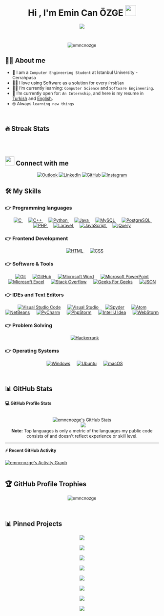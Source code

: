 <h1 align="center">Hi , I'm Emin Can ÖZGE <img src="https://media.giphy.com/media/hvRJCLFzcasrR4ia7z/giphy.gif" width="35"></h1>
<p align="center">
  <a><img src="https://readme-typing-svg.herokuapp.com?lines=Computer+Engineering+Student;Programmer;Keeping%20up%20with%20the%20technology&center=true&width=500&height=50"></a>
</p>

<br>

<p align="center"> 
	<img src="https://komarev.com/ghpvc/?username=emncnozge&label=Profile%20views&color=0e75b6" alt="emncnozge" /> 
	
</p>

## :sassy_man: About me

- :school: I am a `Computer Engineering Student` at Istanbul University - Cerrahpasa
- :technologist: I love using Software as a solution for every `Problem`
- :student: I’m currently learning: `Computer Science` and `Software Engineering`.
- :thinking: I’m currently open for: `An Internship`, and here is my resume in [Turkish](https://drive.google.com/file/d/1mn-Xov9d3n8XSVu6dH7saUhuLo6hLUmQ/view?usp=sharing) and [English](https://drive.google.com/file/d/1f1zEwMUdPR2OpqSUfoz_237x7oiwN1BH/view?usp=sharing).
- :nerd_face: Always `learning new things`

<br>

## 🔥 Streak Stats

<p align="center"><img src="https://github-readme-streak-stats.herokuapp.com?user=emncnozge&theme=github-dark-blue&date_format=j%20M%5B%20Y%5D" alt="" /></p>
<br>

## <img src="https://media.giphy.com/media/iY8CRBdQXODJSCERIr/giphy.gif" height="30px" width="30px"> Connect with me

<p align="center">
	<a href="mailto:emincanozge@outlook.com"><img img src="https://img.shields.io/badge/Microsoft_Outlook-0078D4?style=for-the-badge&logo=microsoft-outlook&logoColor=white" alt="Outlook"/></a>
	<a href="https://www.linkedin.com/in/emincanozge/"><img src="https://img.shields.io/badge/linkedin-%230077B5.svg?style=for-the-badge&logo=linkedin&logoColor=white" alt="LinkedIn"/></a>
  	<a href="https://github.com/emncnozge"><img src="https://img.shields.io/badge/github-%23121011.svg?style=for-the-badge&logo=github&logoColor=white" alt="GitHub"/></a>
	<a href="https://www.instagram.com/emncnozge/"><img src="https://img.shields.io/badge/Instagram-%23E4405F.svg?style=for-the-badge&logo=Instagram&logoColor=white" alt="Instagram"/></a>

</p>

## 🛠️ My Skills

### 👉 Programming languages

<p align="center"> 
  &emsp; 
  <a href="https://www.cprogramming.com/"> 
    <img alt="C" src="https://img.shields.io/badge/C-%2300599C.svg?style=for-the-badge&logo=c&logoColor=white">
  </a> 
  &emsp;
  <a href="https://www.cplusplus.com/"> 
    <img alt="C++" src="https://img.shields.io/badge/C++-%2300599C.svg?style=for-the-badge&logo=c%2B%2B&logoColor=white">
  </a> 
  &emsp;
   <a href="https://www.python.org">
    <img alt="Python" src="https://img.shields.io/badge/python-3670A0?style=for-the-badge&logo=python&logoColor=ffdd54">
  </a>
  &emsp;
  <a href="https://www.java.com"> 
    <img alt="Java" src="https://img.shields.io/badge/java-%23ED8B00.svg?style=for-the-badge&logo=java&logoColor=white">
  </a>
  &emsp;
  <a href="https://www.mysql.com/"> 
    <img alt="MySQL" src="https://img.shields.io/badge/mysql-%2300f.svg?style=for-the-badge&logo=mysql&logoColor=white">
  </a>
  &emsp;
  <a href="https://www.postgresql.org/"> 
    <img alt="PostgreSQL" src="https://img.shields.io/badge/PostgreSQL-%23316192.svg?style=for-the-badge&logo=postgresql&logoColor=white">
  </a>
  &emsp;
  <a href="https://www.php.net/"> 
    <img alt="PHP" src="https://img.shields.io/badge/php-%23777BB4.svg?style=for-the-badge&logo=php&logoColor=white">
  </a>
  &emsp;
  <a href="https://laravel.com/"> 
    <img alt="Laravel" src="https://img.shields.io/badge/laravel-%23FF2D20.svg?style=for-the-badge&logo=laravel&logoColor=white">
  </a>
  &emsp;
  <a href="https://developer.mozilla.org/en-US/docs/Web/JavaScript"> 
    <img alt="JavaScript" src="https://img.shields.io/badge/javascript-%23323330.svg?style=for-the-badge&logo=javascript&logoColor=%23F7DF1E">
  </a>
  &emsp;
  <a href="https://jquery.com/"> 
    <img alt="jQuery" src="https://img.shields.io/badge/jquery-%230769AD.svg?style=for-the-badge&logo=jquery&logoColor=white">
  </a>

</p>

### 👉 Frontend Development

<p align="center"> 
  &emsp; 
  <a href="https://developer.mozilla.org/en-US/docs/Web/HTML"> 
   <img alt="HTML" src="https://img.shields.io/badge/html-%23E34F26.svg?style=for-the-badge&logo=html5&logoColor=white">
  </a>   
  &emsp;
  <a href="https://developer.mozilla.org/en-US/docs/Web/CSS">
    <img alt="CSS" src="https://img.shields.io/badge/css-%231572B6.svg?style=for-the-badge&logo=css3&logoColor=white">
  </a> 
</p>

### 👉 Software & Tools

<p align="center">
   &emsp; 
    <a href="https://git-scm.com/"><img alt="Git" src="https://img.shields.io/badge/git-%23F05033.svg?style=for-the-badge&logo=git&logoColor=white"></a>
  &emsp;
    <a href="https://github.com/"><img alt="GitHub" src="https://img.shields.io/badge/github-%23121011.svg?style=for-the-badge&logo=github&logoColor=white"></a>
  &emsp;
      <a href="https://www.microsoft.com/microsoft-365"><img alt="Microsoft Word" src="https://img.shields.io/badge/Microsoft_Word-2B579A?style=for-the-badge&logo=microsoft-word&logoColor=white"></a>
  &emsp;
      <a href="https://www.microsoft.com/microsoft-365"><img alt="Microsoft PowerPoint" src="https://img.shields.io/badge/Microsoft_PowerPoint-B7472A?style=for-the-badge&logo=microsoft-powerpoint&logoColor=white"></a>
  &emsp;
      <a href="https://www.microsoft.com/microsoft-365"><img alt="Microsoft Excel" src="https://img.shields.io/badge/Microsoft_Excel-217346?style=for-the-badge&logo=microsoft-excel&logoColor=white"></a>
  &emsp;
    <a href="https://stackoverflow.com/"><img alt="Stack Overflow" src="https://img.shields.io/badge/-Stackoverflow-FE7A16?style=for-the-badge&logo=stack-overflow&logoColor=white"></a>
  &emsp;
    <a href="https://www.geeksforgeeks.org/"><img alt="Geeks For Geeks" src="https://img.shields.io/badge/GeeksforGeeks-gray?style=for-the-badge&logo=geeksforgeeks&logoColor=35914c"></a>
  &emsp;
    <a href="https://www.json.org/json-en.html"><img alt="JSON" img src="https://img.shields.io/badge/JSON-%23000000.svg?style=for-the-badge&logo=JSON&logoColor=white"></a>
</p>

### 👉 IDEs and Text Editors

<p align="center">
  &emsp;
    <a href="https://code.visualstudio.com/"><img alt="Visual Studio Code" src="https://img.shields.io/badge/Visual%20Studio%20Code-0078d7.svg?style=for-the-badge&logo=visual-studio-code&logoColor=white"></a>
  &emsp;
    <a href="https://visualstudio.microsoft.com/"><img alt="Visual Studio" src="https://img.shields.io/badge/Visual%20Studio-5C2D91.svg?style=for-the-badge&logo=visual-studio&logoColor=white"></a>
  &emsp;
  <a href="https://www.spyder-ide.org/"><img alt="Spyder" src="https://img.shields.io/badge/Spyder-838485?style=for-the-badge&logo=spyder%20ide&logoColor=maroon"></a>
  &emsp;
  <a href="https://atom.io/"><img alt="Atom" src="https://img.shields.io/badge/Atom-%2366595C.svg?style=for-the-badge&logo=atom&logoColor=white"></a>
  &emsp;
  <a href="https://netbeans.apache.org/"><img alt="NetBeans" src="https://img.shields.io/badge/NetBeans%20IDE-1B6AC6.svg?style=for-the-badge&logo=apache-netbeans-ide&logoColor=white" /></a>
  &emsp;
    <a href="https://www.jetbrains.com/pycharm/"><img alt="PyCharm" src="https://img.shields.io/badge/pycharm-143?style=for-the-badge&logo=pycharm&logoColor=black&color=black&labelColor=green" /></a>
  &emsp;
  <a href="https://www.jetbrains.com/phpstorm/"><img alt="PhpStorm" src="https://img.shields.io/badge/phpstorm-143?style=for-the-badge&logo=phpstorm&logoColor=black&color=black&labelColor=darkorchid" /></a>
  &emsp;
    <a href="https://www.jetbrains.com/intellijidea/"><img alt="IntelliJ Idea" src="https://img.shields.io/badge/IntelliJ%20 IDEA-000000.svg?style=for-the-badge&logo=intellij-idea&logoColor=white" /></a>
  &emsp;
    <a href="https://www.jetbrains.com/webstorm/"><img alt="WebStorm" src="https://img.shields.io/badge/webstorm-143?style=for-the-badge&logo=webstorm&logoColor=white&color=black" /></a>
</p>

### 👉 Problem Solving

<p align="center">
  &emsp;
    <a href="https://www.hackerrank.com/emincanozge"><img alt = "Hackerrank" src="https://img.shields.io/badge/-Hackerrank-2EC866?style=for-the-badge&logo=HackerRank&logoColor=white" /></a>
</p>

### 👉 Operating Systems

<p align="center">
  &emsp;
  <a href="https://www.microsoft.com/windows"><img alt="Windows" src="https://img.shields.io/badge/Windows-0078D6?style=for-the-badge&logo=windows&logoColor=white"></a>
  &emsp;
    <a href="https://ubuntu.com/"><img alt="Ubuntu" src="https://img.shields.io/badge/Ubuntu-E95420?style=for-the-badge&logo=ubuntu&logoColor=white"></a>
  &emsp;
    <a href="https://www.apple.com/tr/macos/"><img alt="macOS" src="https://img.shields.io/badge/macOS-000000?style=for-the-badge&logo=apple&logoColor=F0F0F0"></a>
</p>

<br/>

## 📊 GitHub Stats

  <summary><b>💻 GitHub Profile Stats</b></summary>
  <br/>
  <p align="center">
    <img alt="emncnozge's GitHub Stats" src="https://github-readme-stats.vercel.app/api?username=emncnozge&show_icons=true&count_private=true&theme=github_dark"/>
<br/>
  &nbsp;
	<img src="https://github-readme-stats.vercel.app/api/top-langs?username=emncnozge&langs_count=10&show_icons=true&locale=en&layout=compact&theme=github_dark"/>
  <br/>
  <b>Note:</b> Top languages is only a metric of the languages my public code consists of and doesn't reflect experience or skill level.
  </p>

---

  <summary><b>⚡ Recent GitHub Activity</b></summary>
  <br/>
   <a href="https://github.com/emncnozge"><img alt="emncnozge's Activity Graph" src="https://activity-graph.herokuapp.com/graph?username=emncnozge&custom_title=emncnozge's%20Contribution%20Graph&theme=react-dark" /></a>
  <br/>

<br/>

## :trophy: GitHub Profile Trophies

<p align="center"> <a><img src="https://github-profile-trophy.vercel.app/?username=emncnozge&layout=compact&theme=darkhub" alt="emncnozge" /></a> </p>

<br/>

## 📊 Pinned Projects

<p align="center">
<a href="https://github.com/emncnozge/Java-Do">
  <img align="center" src="https://github-readme-stats.vercel.app/api/pin/?count_private=true&username=emncnozge&repo=Java-Do&theme=github_dark" />
</a>
<br><br>
<a href="https://github.com/emncnozge/Bank-Automation">
  <img align="center" src="https://github-readme-stats.vercel.app/api/pin/?count_private=true&username=emncnozge&repo=Bank-Automation&theme=github_dark" />
</a>
<br><br>
<a href="https://github.com/emncnozge/Backgammon">
  <img align="center" src="https://github-readme-stats.vercel.app/api/pin/?count_private=true&username=emncnozge&repo=Backgammon&theme=github_dark" />
</a>
<br><br>
<a href="https://github.com/emncnozge/Crawler">
  <img align="center" src="https://github-readme-stats.vercel.app/api/pin/?count_private=true&username=emncnozge&repo=Crawler&theme=github_dark" />
</a>
<br><br>
<a href="https://github.com/emncnozge/ShoppingListPlanner">
  <img align="center" src="https://github-readme-stats.vercel.app/api/pin/?count_private=true&username=emncnozge&repo=ShoppingListPlanner&theme=github_dark" />
</a>
<br><br>
<a href="https://github.com/emncnozge/SpreadingV">
  <img align="center" src="https://github-readme-stats.vercel.app/api/pin/?count_private=true&username=emncnozge&repo=SpreadingV&theme=github_dark" />
</a>
<br><br>
<a href="https://github.com/emncnozge/ANSI2UTF8">
  <img align="center" src="https://github-readme-stats.vercel.app/api/pin/?count_private=true&username=emncnozge&repo=ANSI2UTF8&theme=github_dark" />
</a>
<br><br>
<a href="https://github.com/emncnozge/Bank-Automation">
  <img align="center" src="https://github-readme-stats.vercel.app/api/pin/?count_private=true&username=emncnozge&repo=Bank-Automation&theme=github_dark" />
</a>
</p>
